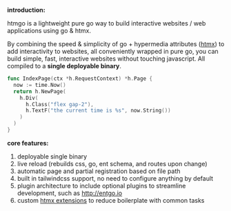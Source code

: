 **introduction:**

htmgo is a lightweight pure go way to build interactive websites / web applications using go & htmx.

By combining the speed & simplicity of go + hypermedia attributes ([htmx](https://htmx.org)) to add interactivity to websites, all conveniently wrapped in pure go, you can build simple, fast, interactive websites without touching javascript. All compiled to a **single deployable binary**.

```go
func IndexPage(ctx *h.RequestContext) *h.Page {
  now := time.Now()
  return h.NewPage(
    h.Div(
      h.Class("flex gap-2"),
      h.TextF("the current time is %s", now.String())
    )
  )
}
```

**core features:**

1. deployable single binary
2. live reload (rebuilds css, go, ent schema, and routes upon change)
3. automatic page and partial registration based on file path
4. built in tailwindcss support, no need to configure anything by default
5. plugin architecture to include optional plugins to streamline development, such as http://entgo.io
6. custom [htmx extensions](https://github.com/maddalax/htmgo/tree/b610aefa36e648b98a13823a6f8d87566120cfcc/framework/assets/js/htmxextensions) to reduce boilerplate with common tasks
